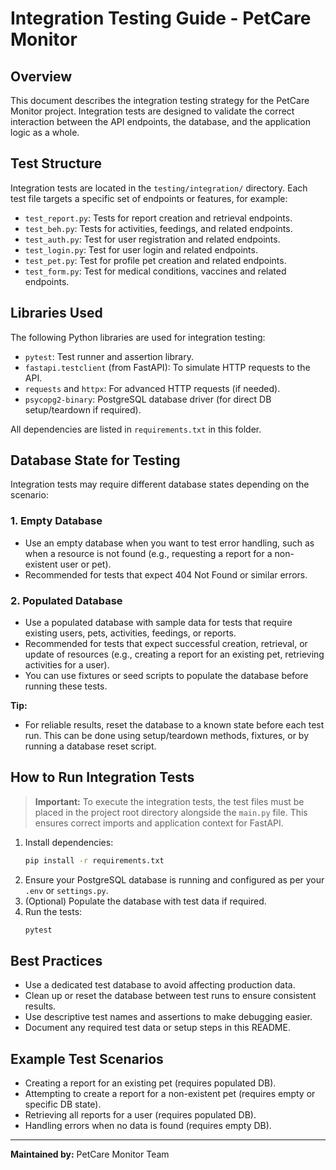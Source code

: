 # Integration Testing Guide - PetCare Monitor

## Overview

This document describes the integration testing strategy for the PetCare Monitor project. Integration tests are designed to validate the correct interaction between the API endpoints, the database, and the application logic as a whole.

## Test Structure

Integration tests are located in the `testing/integration/` directory. Each test file targets a specific set of endpoints or features, for example:

- `test_report.py`: Tests for report creation and retrieval endpoints.
- `test_beh.py`: Tests for activities, feedings, and related endpoints.
- `test_auth.py`: Test for user registration and related endpoints.
- `test_login.py`: Test for user login and related endpoints.
- `test_pet.py`: Test for profile pet creation and related endpoints.
- `test_form.py`: Test for medical conditions, vaccines and related endpoints.

## Libraries Used

The following Python libraries are used for integration testing:

- `pytest`: Test runner and assertion library.
- `fastapi.testclient` (from FastAPI): To simulate HTTP requests to the API.
- `requests` and `httpx`: For advanced HTTP requests (if needed).
- `psycopg2-binary`: PostgreSQL database driver (for direct DB setup/teardown if required).

All dependencies are listed in `requirements.txt` in this folder.

## Database State for Testing

Integration tests may require different database states depending on the scenario:

### 1. Empty Database
- Use an empty database when you want to test error handling, such as when a resource is not found (e.g., requesting a report for a non-existent user or pet).
- Recommended for tests that expect 404 Not Found or similar errors.

### 2. Populated Database
- Use a populated database with sample data for tests that require existing users, pets, activities, feedings, or reports.
- Recommended for tests that expect successful creation, retrieval, or update of resources (e.g., creating a report for an existing pet, retrieving activities for a user).
- You can use fixtures or seed scripts to populate the database before running these tests.

**Tip:**
- For reliable results, reset the database to a known state before each test run. This can be done using setup/teardown methods, fixtures, or by running a database reset script.


## How to Run Integration Tests

> **Important:** To execute the integration tests, the test files must be placed in the project root directory alongside the `main.py` file. This ensures correct imports and application context for FastAPI.

1. Install dependencies:
   ```bash
   pip install -r requirements.txt
   ```
2. Ensure your PostgreSQL database is running and configured as per your `.env` or `settings.py`.
3. (Optional) Populate the database with test data if required.
4. Run the tests:
   ```bash
   pytest
   ```

## Best Practices

- Use a dedicated test database to avoid affecting production data.
- Clean up or reset the database between test runs to ensure consistent results.
- Use descriptive test names and assertions to make debugging easier.
- Document any required test data or setup steps in this README.

## Example Test Scenarios

- Creating a report for an existing pet (requires populated DB).
- Attempting to create a report for a non-existent pet (requires empty or specific DB state).
- Retrieving all reports for a user (requires populated DB).
- Handling errors when no data is found (requires empty DB).

---

**Maintained by:** PetCare Monitor Team
